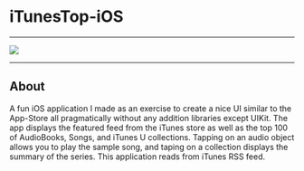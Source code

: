 iTunesTop-iOS
===================
---------

![](https://github.com/chauvincent/iTunes-Top-iOS/blob/master/demo3.gif)

---------
About
-------------
A fun iOS application I made as an exercise to create a nice UI similar to the App-Store all pragmatically without any addition libraries except UIKit. The app displays the featured feed from the iTunes store as well as the top 100 of AudioBooks, Songs, and iTunes U collections. Tapping on an audio object allows you to play the sample song, and taping on a collection displays the summary of the series. This application reads from iTunes RSS feed.







